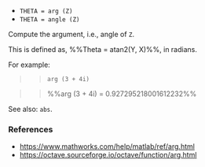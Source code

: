- `THETA = arg (Z)`
- `THETA = angle (Z)`

Compute the argument, i.e., angle of `Z`.

This is defined as, %%Theta = atan2(Y, X)%%, in radians.

For example:

> > `arg (3 + 4i)`

> > %%arg (3 + 4i) = 0.927295218001612232%%

See also: `abs`.

### References

- https://www.mathworks.com/help/matlab/ref/arg.html
- https://octave.sourceforge.io/octave/function/arg.html
